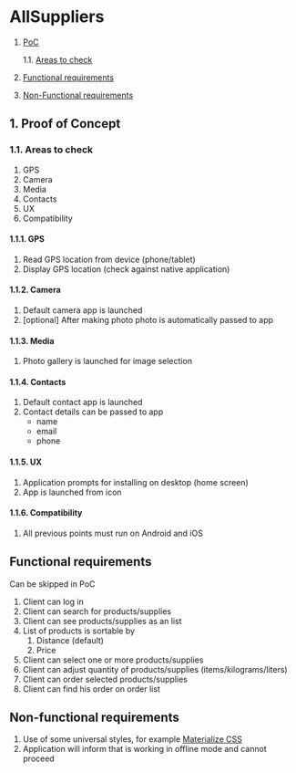 # AllSuppliers

1. [PoC](#poc) 

   1.1. [Areas to check](#areas)

2. [Functional requirements](#functional)
3. [Non-Functional requirements](#nonfunctional)
   
   
<a name="poc"></a>
## 1. Proof of Concept

<a name="areas"></a>
### 1.1. Areas to check
1. GPS
2. Camera
3. Media
4. Contacts
5. UX
6. Compatibility

#### 1.1.1. GPS
1. Read GPS location from device (phone/tablet)
2. Display GPS location (check against native application)

#### 1.1.2. Camera
1. Default camera app is launched
2. [optional] After making photo photo is automatically passed to app

#### 1.1.3. Media
1. Photo gallery is launched for image selection

#### 1.1.4. Contacts 
1. Default contact app is launched
2. Contact details can be passed to app 
   - name
   - email
   - phone

#### 1.1.5. UX 
1. Application prompts for installing on desktop (home screen)
2. App is launched from icon

#### 1.1.6. Compatibility
1. All previous points must run on Android and iOS

<a name="functional"></a>
## Functional requirements
Can be skipped in PoC

1. Client can log in
2. Client can search for products/supplies
3. Client can see products/supplies as an list
4. List of products is sortable by
   1. Distance (default)
   2. Price
5. Client can select one or more products/supplies 
6. Client can adjust quantity of products/supplies (items/kilograms/liters)
7. Client can order selected products/supplies
8. Client can find his order on order list

<a name="nonfunctional"></a>
## Non-functional requirements

1. Use of some universal styles, for example [Materialize CSS](https://materializecss.com/)
2. Application will inform that is working in offline mode and cannot  proceed
